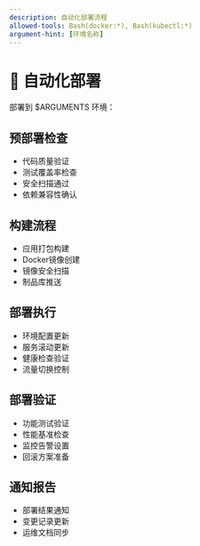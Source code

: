 ```yaml
---
description: 自动化部署流程
allowed-tools: Bash(docker:*), Bash(kubectl:*)
argument-hint: [环境名称]
---
```


# 🚀 自动化部署

部署到 $ARGUMENTS 环境：

## 预部署检查
- 代码质量验证
- 测试覆盖率检查
- 安全扫描通过
- 依赖兼容性确认

## 构建流程
- 应用打包构建
- Docker镜像创建
- 镜像安全扫描
- 制品库推送

## 部署执行
- 环境配置更新
- 服务滚动更新
- 健康检查验证
- 流量切换控制

## 部署验证
- 功能测试验证
- 性能基准检查
- 监控告警设置
- 回滚方案准备

## 通知报告
- 部署结果通知
- 变更记录更新
- 运维文档同步